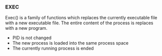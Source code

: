 ### EXEC

Exec() is a family of functions which replaces the currently executable file with a new executable file. The entire content of the process is replaces with a new program.

- PID is not changed
- The new process is loaded into the same process space
- The currently running process is ended
